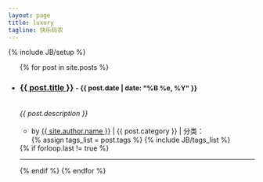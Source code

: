 ```yaml
---
layout: page
title: luxury
tagline: 快乐码农
---
```

{% include JB/setup %}

<div class="row">
  <div class="span8">
    <ul class="posts unstyled">
      {% for post in site.posts %}
        <li>
          <h3>
            <a href="{{ BASE_PATH }}{{ post.url }}">{{ post.title }}</a>
            <small class="pull-right">
              - {{ post.date | date: "%B %e, %Y" }}
            </small>
          </h3><br>
          <em>
            {{ post.description }}
          </em><br><br>
              <ul class="tag_box inline unstyled post-ul">
                <li>
                  <i class="icon-user"> </i> by <a href="/aboutMe.html">{{ site.author.name }}</a>
                  | <i class="icon-list"> </i> {{ post.category }}
                  | <i class="icon-tags"> </i> 分类：
                </li>
                {% assign tags_list = post.tags %}  
                {% include JB/tags_list %}
              </ul>
        </li>
        {% if forloop.last != true %}<hr>{% endif %}
      {% endfor %}
    </ul>
  </div>
</div>



